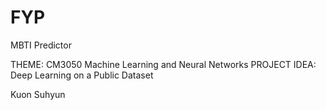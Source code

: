 # FYP

MBTI Predictor


THEME: CM3050 Machine Learning and Neural Networks
PROJECT IDEA: Deep Learning on a Public Dataset

Kuon Suhyun
